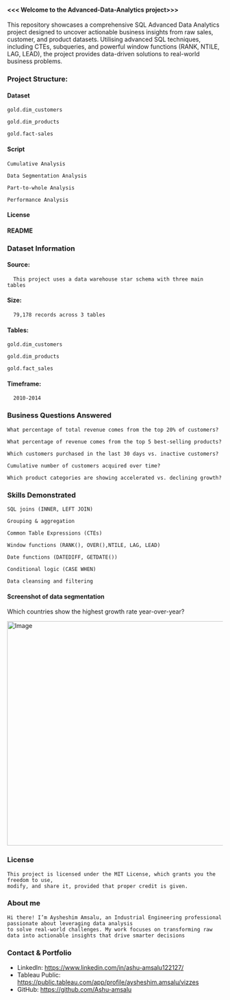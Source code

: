 
#### <<< Welcome to the Advanced-Data-Analytics project>>>
This repository showcases a comprehensive SQL Advanced Data Analytics project designed to uncover actionable business insights from raw sales, customer, and product datasets. Utilising advanced SQL techniques, including CTEs, subqueries, and powerful window functions (RANK, NTILE, LAG, LEAD), the project provides data-driven solutions to real-world business problems.

### Project Structure: 
  #### Dataset
  
    gold.dim_customers
    
    gold.dim_products 
    
    gold.fact-sales 
    
  #### Script
  
    Cumulative Analysis
    
    Data Segmentation Analysis
    
    Part-to-whole Analysis
    
    Performance Analysis
#### License
#### README

### Dataset Information
  #### Source:  
  
      This project uses a data warehouse star schema with three main tables
  
  #### Size:  
  
      79,178 records across 3 tables
  
  #### Tables: 
  
    gold.dim_customers 
    
    gold.dim_products
    
    gold.fact_sales                       
  #### Timeframe: 
  
      2010-2014
### Business Questions Answered

    What percentage of total revenue comes from the top 20% of customers?
      
    What percentage of revenue comes from the top 5 best-selling products?
      
    Which customers purchased in the last 30 days vs. inactive customers?
      
    Cumulative number of customers acquired over time?
    	
    Which product categories are showing accelerated vs. declining growth?
### Skills Demonstrated

    SQL joins (INNER, LEFT JOIN)
    
    Grouping & aggregation
    
    Common Table Expressions (CTEs)
    
    Window functions (RANK(), OVER(),NTILE, LAG, LEAD)
    
    Date functions (DATEDIFF, GETDATE())
    
    Conditional logic (CASE WHEN)
    
    Data cleansing and filtering

 #### Screenshot of data segmentation
  Which countries show the highest growth rate year-over-year?
  
  <img width="733" height="523" alt="Image" src="https://github.com/user-attachments/assets/90874338-6d0f-4032-8bc7-ff120ece68eb" />

### License

    This project is licensed under the MIT License, which grants you the freedom to use,
    modify, and share it, provided that proper credit is given.
### About me

    Hi there! I’m Aysheshim Amsalu, an Industrial Engineering professional passionate about leveraging data analysis 
    to solve real-world challenges. My work focuses on transforming raw data into actionable insights that drive smarter decisions
### Contact & Portfolio
  - LinkedIn: https://www.linkedin.com/in/ashu-amsalu122127/
  - Tableau Public:  https://public.tableau.com/app/profile/aysheshim.amsalu/vizzes
  - GitHub: https://github.com/Ashu-amsalu

